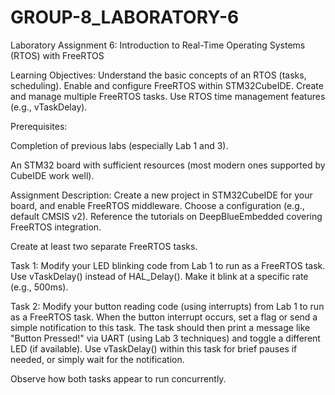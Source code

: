 # GROUP-8_LABORATORY-6

Laboratory Assignment 6: Introduction to Real-Time Operating Systems (RTOS) with FreeRTOS

Learning Objectives:
Understand the basic concepts of an RTOS (tasks, scheduling).
Enable and configure FreeRTOS within STM32CubeIDE.
Create and manage multiple FreeRTOS tasks.
Use RTOS time management features (e.g., vTaskDelay).

Prerequisites:

Completion of previous labs (especially Lab 1 and 3).

An STM32 board with sufficient resources (most modern ones supported by CubeIDE work well).

Assignment Description:
Create a new project in STM32CubeIDE for your board, and enable FreeRTOS middleware. Choose a configuration (e.g., default CMSIS v2). Reference the tutorials on DeepBlueEmbedded covering FreeRTOS integration.

Create at least two separate FreeRTOS tasks.

Task 1: Modify your LED blinking code from Lab 1 to run as a FreeRTOS task. Use vTaskDelay() instead of HAL_Delay(). Make it blink at a specific rate (e.g., 500ms).

Task 2: Modify your button reading code (using interrupts) from Lab 1 to run as a FreeRTOS task. When the button interrupt occurs, set a flag or send a simple notification to this task. The task should then print a message like "Button Pressed!" via UART (using Lab 3 techniques) and toggle a different LED (if available). 
Use vTaskDelay() within this task for brief pauses if needed, or simply wait for the notification.

Observe how both tasks appear to run concurrently.



